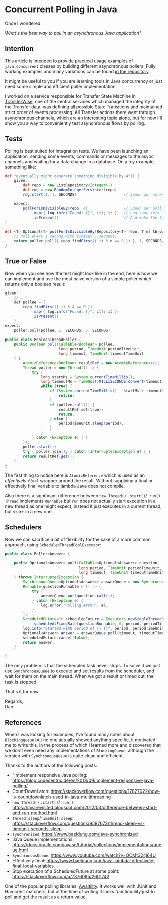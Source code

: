 # Concurrent Polling in Java

Once I wondered: 

_What's the best way to poll in an asynchronous Java application?_

## Intention

This article is intended to provide practical usage examples of `java.concurrent` classes by building different 
asynchronous pollers. Fully working examples and many variations can be found [in the repository][repo].

It might be useful to you if you are learning tools in Java concurrency or just need some simple and efficient
poller implementation. 

I worked on a service responsible for Transfer State Machine in [TransferWise][tw], one of the central services 
which managed the integrity of the Transfer data, was defining all possible State Transitions and maintained strict 
order of events processing. All Transfer actions there went through asynchronous channels, which are an interesting 
topic alone, but for now I'll show you a way to conveniently test asynchronous flows by polling.        

## Tests
  
Polling is best suited for integration tests. We have been launching an application, sending some events, commands or 
messages to the async channels and waiting for a data change in a database. On a toy example, something like:
 
```groovy
def "eventually might generate something divisible by 4"() {
    given:
        def repo = new ListRepository<Integer>()
        def rng = new RandomIntegerPersister(repo)
        rng.start(1, 1, SECONDS)                     // Spawn our worker thread 

    expect:
        pollForIsDivisibleBy(repo, 4)                // Spawn our polling thread
            .map({ log.info("Found: {}", it); it })  // Log some info about found object when needed
            .isPresent()                             // And make the test assertion itself 
}

def <T> Optional<T> pollForIsDivisibleBy(Repository<T> repo, T n) throws InterruptedException {
    // Poll every 1 second with timeout 5 seconds:
    return poller.poll({ repo.findFirst({ it % n == 0 }) }, 1, SECONDS, 5, SECONDS)
}
```

## True or False

Now when you see how the test might look like in the end, here is how we can implement and use the most naive version
of a simple poller which returns only a boolean result:

```groovy
given:
    // ...    
    def pollee = {
        repo.findFirst({ it % 4 == 0 })
            .map({ log.info("Found: {}", it); it })
            .isPresent()
    }
expect:
    poller.poll(pollee, 1, SECONDS, 5, SECONDS)
```

```java
public class BooleanThreadPoller {
    public Boolean poll(Callable<Boolean> pollee,
                        long period, TimeUnit periodTimeUnit,
                        long timeout, TimeUnit timeoutTimeUnit
    ) {
        AtomicReference<Boolean> resultRef = new AtomicReference<>();
        Thread poller = new Thread(() -> {
            try {
                long startMs = System.currentTimeMillis();
                long timeoutMs = TimeUnit.MILLISECONDS.convert(timeout, timeoutTimeUnit);
                while (true) {
                    if (System.currentTimeMillis() - startMs > timeoutMs) {
                        return;                                                             // Timed out
                    }
                    if (pollee.call()) {
                        resultRef.set(true);
                        return;                                                             // Success
                    } else {
                        periodTimeUnit.sleep(period);                                       // Waiting
                    }
                }
            } catch (Exception e) { }
        });
        poller.start();
        try { poller.join(); } catch (InterruptedException e) { }                           // Waiting
        return resultRef.get();
    }
}
```

The first thing to notice here is `AtomicReference` which is used as an _effectively `final`_ wrapper 
around the result. Without supplying a final or effectively final variable to lambda Java does not compile.

Also there is a significant difference between `new Thread()` `.start()`/`.run()`. `Thread` implements `Runnable` 
but `run` does not actually start execution in a new thread as one might expect, instead it just executes in 
a current thread, but `start` in a new one.

## Schedulers

Now we can sacrifice a bit of flexibility for the sake of a more common approach, using `ScheduledThreadPoolExecutor`: 

```java
public class Poller<Answer> {

    public Optional<Answer> poll(Callable<Optional<Answer>> question,
                                 long period, TimeUnit periodTimeUnit,
                                 long timeout, TimeUnit timeoutTimeUnit
    ) throws InterruptedException {
        SynchronousQueue<Optional<Answer>> answerQueue = new SynchronousQueue<>();
        Runnable questionRunnable = () -> {
            try {
                answerQueue.put(question.call());
            } catch (Exception e) {
                log.error("Polling error", e);
            }
        };
        ScheduledFuture<?> scheduledFuture = Executors.newSingleThreadScheduledExecutor()
            .scheduleAtFixedRate(questionRunnable, 0, period, periodTimeUnit);
        log.info("Started with period of {} {}", period, periodTimeUnit);
        Optional<Answer> answer = answerQueue.poll(timeout, timeoutTimeUnit);
        scheduledFuture.cancel(false);
        return answer;
    }

}
```

The only problem is that the scheduled task never stops. To solve it we just use `SynchronousQueue` to execute and 
set results from the scheduler, and wait for them on the main thread. When we got a result or timed out, the task is
stopped.

That's it for now.

Regards,  
Dan

## References

When I was looking for examples, I've found many notes about `BlockingQueue` but no one actually showed 
anything specific, it motivated me to write this, in the process of which I learned more and discovered that
we don't even need any implementations of `BlockingQueue`, although the version with `SynchronousQueue` is 
quite clean and efficient.

Thanks to the authors of the following posts:

- "Implement responsive Java polling: https://blog.codecentric.de/en/2018/09/implement-responsive-java-polling/
- CountDownLatch: https://stackoverflow.com/questions/17827022/how-is-countdownlatch-used-in-java-multithreading
- `new Thread()` `.start()`/`.run()`: https://javarevisited.blogspot.com/2012/03/difference-between-start-and-run-method.html
- `Thread.sleep`/`TimeUnit.sleep`: https://stackoverflow.com/questions/9587673/thread-sleep-vs-timeunit-seconds-sleep
- `synchronized`: https://www.baeldung.com/java-synchronized
- Java Queue implementations: https://docs.oracle.com/javase/tutorial/collections/implementations/queue.html
- `SynchronousQueue`: https://www.youtube.com/watch?v=QCMt324j64U
- Effectively final: https://www.baeldung.com/java-lambda-effectively-final-local-variables
- Stop execution of a ScheduledFuture at some point: https://stackoverflow.com/a/7376085/2601742 

One of the popular polling libraries: [Awaitility][await]. It works well with JUnit and Hamcrest matchers, but at the 
time of writing it lacks functionality just to poll and get the result as a return value.

[repo]: https://github.com/danylo-dubinin/java-concurrent-polling/
[tw]: https://transferwise.com
[await]: https://github.com/awaitility/awaitility/
